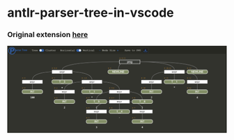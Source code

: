﻿# antlr-parser-tree-in-vscode

### Original extension [here](https://github.com/mike-lischke/vscode-antlr4/blob/master/doc/grammar-debugging.md)

![My image in example](https://raw.githubusercontent.com/lephongplus2016/antlr-parser-tree-in-vscode/master/parser-tree.png)
